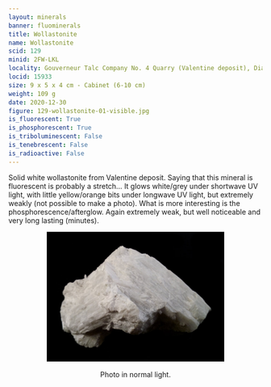 ```yaml
---
layout: minerals
banner: fluominerals
title: Wollastonite
name: Wollastonite
scid: 129
minid: 2FW-LKL
locality: Gouverneur Talc Company No. 4 Quarry (Valentine deposit), Diana Township, Lewis Co., New York, USA
locid: 15933
size: 9 x 5 x 4 cm - Cabinet (6-10 cm)
weight: 109 g
date: 2020-12-30
figure: 129-wollastonite-01-visible.jpg
is_fluorescent: True
is_phosphorescent: True
is_triboluminescent: False
is_tenebrescent: False
is_radioactive: False
---
```

Solid white wollastonite from Valentine deposit. Saying that this mineral is fluorescent is probably a stretch… It glows white/grey under shortwave UV light, with little yellow/orange bits under longwave UV light, but extremely weakly (not possible to make a photo). What is more interesting is the phosphorescence/afterglow. Again extremely weak, but well noticeable and very long lasting (minutes).

<figure style='text-align:center;margin:0 auto;width:100%'><img width='70%' src='/img/minerals/129-wollastonite-01-visible.jpg'><figcaption style='padding:1em 0 2em'>Photo in normal light.</figcaption></figure>

